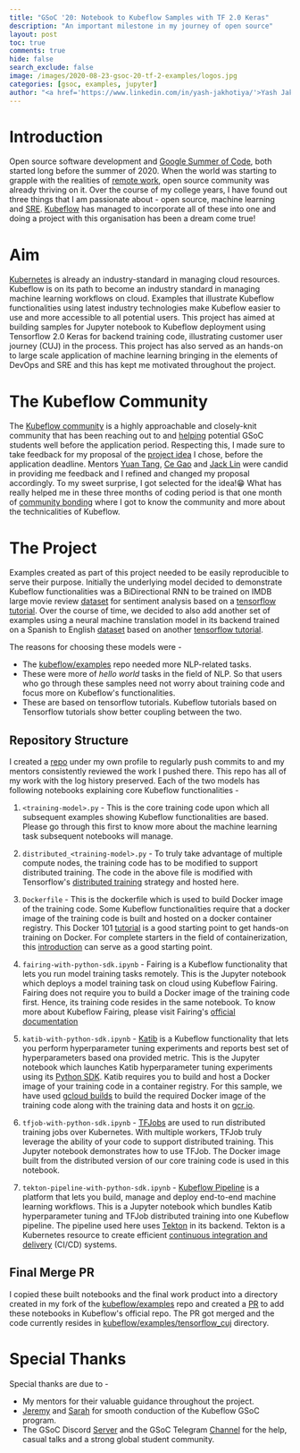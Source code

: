 ```yaml
---
title: "GSoC '20: Notebook to Kubeflow Samples with TF 2.0 Keras"
description: "An important milestone in my journey of open source"
layout: post
toc: true
comments: true
hide: false
search_exclude: false
image: /images/2020-08-23-gsoc-20-tf-2-examples/logos.jpg
categories: [gsoc, examples, jupyter]
author: "<a href='https://www.linkedin.com/in/yash-jakhotiya/'>Yash Jakhotiya</a>"
---
```


# Introduction

Open source software development and [Google Summer of Code](https://summerofcode.withgoogle.com/), both started long before the summer of 2020. When the world was starting to grapple with the realities of [remote work](https://www.entrepreneur.com/article/354872), open source community was already thriving on it. Over the course of my college years, I have found out three things that I am passionate about - open source, machine learning and [SRE](https://landing.google.com/sre/). [Kubeflow](https://www.kubeflow.org/) has managed to incorporate all of these into one and doing a project with this organisation has been a dream come true!

# Aim

[Kubernetes](https://kubernetes.io/) is already an industry-standard in managing cloud resources. Kubeflow is on its path to become an industry standard in managing machine learning workflows on cloud. Examples that illustrate Kubeflow functionalities using latest industry technologies make Kubeflow easier to use and more accessible to all potential users. This project has aimed at building samples for Jupyter notebook to Kubeflow deployment using Tensorflow 2.0 Keras for backend training code, illustrating customer user journey (CUJ) in the process. This project has also served as an hands-on to large scale application of machine learning bringing in the elements of DevOps and SRE and this has kept me motivated throughout the project.

# The Kubeflow Community

The [Kubeflow community](https://www.kubeflow.org/docs/about/community/) is a highly approachable and closely-knit community that has been reaching out to and [helping](https://www.kubeflow.org/docs/about/gsoc/) potential GSoC students well before the application period. Respecting this, I made sure to take feedback for my proposal of the [project idea](https://summerofcode.withgoogle.com/projects/#5507335985823744) I chose, before the application deadline. Mentors [Yuan Tang](https://github.com/terrytangyuan), [Ce Gao](https://github.com/gaocegege) and [Jack Lin](https://github.com/ChanYiLin) were candid in providing me feedback and I refined and changed my proposal accordingly. To my sweet surprise, I got selected for the idea!😁 What has really helped me in these three months of coding period is that one month of [community bonding](https://developers.google.com/open-source/gsoc/timeline) where I got to know the community and more about the technicalities of Kubeflow.

# The Project

Examples created as part of this project needed to be easily reproducible to serve their purpose. Initially the underlying model decided to demonstrate Kubeflow functionalities was a BiDirectional RNN to be trained on IMDB large movie review [dataset](http://ai.stanford.edu/%7Eamaas/data/sentiment/) for sentiment analysis based on a [tensorflow tutorial](https://www.tensorflow.org/tutorials/text/text_classification_rnn). Over the course of time, we decided to also add another set of examples using  a neural machine translation model in its backend trained on a Spanish to English [dataset](http://www.manythings.org/anki/) based on another [tensorflow tutorial](https://www.tensorflow.org/tutorials/text/nmt_with_attention).

The reasons for choosing these models were -
* The [kubeflow/examples](https://github.com/kubeflow/examples) repo needed more NLP-related tasks.
* These were more of *hello world* tasks in the field of NLP. So that users who go through these samples need not worry about training code and focus more on Kubeflow's functionalities.
* These are based on tensorflow tutorials. Kubeflow tutorials based on Tensorflow tutorials show better coupling between the two.

## Repository Structure

I created a [repo](https://github.com/yashjakhotiya/kubeflow-gsoc-2020) under my own profile to regularly push commits to and my mentors consistently reviewed the work I pushed there. This repo has all of my work with the log history preserved. Each of the two models has following notebooks explaining core Kubeflow functionalities - 

1. `<training-model>.py` - This is the core training code upon which all subsequent examples showing Kubeflow functionalities are based. Please go through this first to know more about the machine learning task subsequent notebooks will manage.

2. `distributed_<training-model>.py` - To truly take advantage of multiple compute nodes, the training code has to be modified to support distributed training. The code in the above file is modified with Tensorflow's [distributed training](https://www.tensorflow.org/guide/distributed_training) strategy and hosted here.

3. `Dockerfile` - This is the dockerfile which is used to build Docker image of the training code. Some Kubeflow functionalities require that a docker image of the training code is built and hosted on a docker container registry. This Docker 101 [tutorial](https://www.docker.com/101-tutorial) is a good starting point to get hands-on training on Docker. For complete starters in the field of containerization, this [introduction](https://opensource.com/resources/what-docker) can serve as a good starting point.

4. `fairing-with-python-sdk.ipynb` - Fairing is a Kubeflow functionality that lets you run model training tasks remotely. This is the Jupyter notebook which deploys a model training task on cloud using Kubeflow Fairing. Fairing does not require you to build a Docker image of the training code first. Hence, its training code resides in the same notebook. To know more about Kubeflow Fairing, please visit Fairing's [official documentation](https://www.kubeflow.org/docs/fairing/fairing-overview/)

5. `katib-with-python-sdk.ipynb` - [Katib](https://www.kubeflow.org/docs/components/hyperparameter-tuning/hyperparameter/) is a Kubeflow functionality that lets you perform hyperparameter tuning experiments and reports best set of hyperparameters based ona provided metric. This is the Jupyter notebook which launches Katib hyperparameter tuning experiments using its [Python SDK](https://github.com/kubeflow/katib/tree/master/sdk/python). Katib requires you to build and host a Docker image of your training code in a container registry. For this sample, we have used [gcloud builds](https://cloud.google.com/cloud-build/docs) to build the required Docker image of the training code along with the training data and hosts it on [gcr.io](gcr.io).

6. `tfjob-with-python-sdk.ipynb` - [TFJobs](https://www.kubeflow.org/docs/components/training/tftraining/) are used to run distributed training jobs over Kubernetes. With multiple workers, TFJob truly leverage the ability of your code to support distributed training. This Jupyter notebook demonstrates how to use TFJob. The Docker image built from the distributed version of our core training code is used in this notebook.

7. `tekton-pipeline-with-python-sdk.ipynb` - [Kubeflow Pipeline](https://www.kubeflow.org/docs/pipelines/overview/pipelines-overview/) is a platform that lets you build, manage and deploy end-to-end machine learning workflows. This is a Jupyter notebook which bundles Katib hyperparameter tuning and TFJob distributed training into one Kubeflow pipeline. The pipeline used here uses [Tekton](https://cloud.google.com/tekton) in its backend. Tekton is a Kubernetes resource to create efficient [continuous integration and delivery](https://opensource.com/article/18/8/what-cicd) (CI/CD) systems.

## Final Merge PR

I copied these built notebooks and the final work product into a directory created in my fork of the [kubeflow/examples](https://github.com/kubeflow/examples) repo and created a [PR](https://github.com/kubeflow/examples/pull/816) to add these notebooks in Kubeflow's official repo. The PR got merged and the code currently resides in [kubeflow/examples/tensorflow_cuj](https://github.com/kubeflow/examples/tree/master/tensorflow_cuj) directory.

# Special Thanks

Special thanks are due to -
* My mentors for their valuable guidance throughout the project.
* [Jeremy](https://www.linkedin.com/in/jeremy-lewi-600aaa8/) and [Sarah](https://www.linkedin.com/in/sarahmaddox/?originalSubdomain=au) for smooth conduction of the Kubeflow GSoC program.
* The GSoC Discord [Server](https://discord.com/channels/708636399666069514/708636400097951744) and the GSoC Telegram [Channel](https://web.telegram.org/#/im?p=s1263176603_5411849872541551939) for the help, casual talks and a strong global student community.